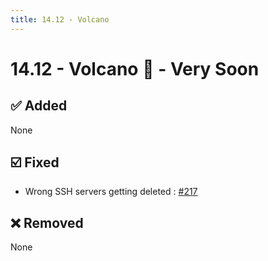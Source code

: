 ```yaml
---
title: 14.12 - Volcano
---
```

# 14.12 - Volcano :volcano: - Very Soon

## :white_check_mark: Added
None

## :ballot_box_with_check: Fixed
* Wrong SSH servers getting deleted : [#217](https://github.com/isontheline/pro.webssh.net/issues/217)

## :x: Removed
None